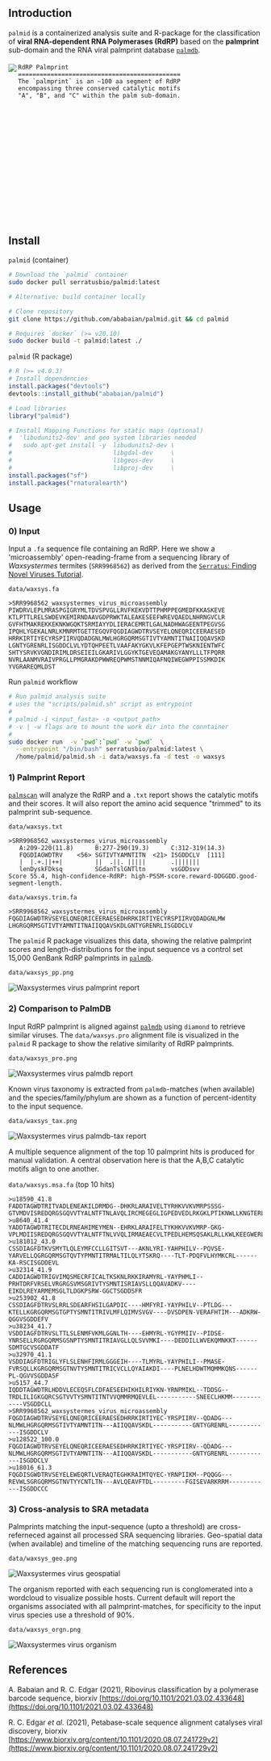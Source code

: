 ## Introduction

`palmid` is a containerized analysis suite and R-package for the classification of **viral RNA-dependent RNA Polymerases (RdRP)** based on the **palmprint** sub-domain and the RNA viral palmprint database [`palmdb`](https://github.com/rcedgar/palmdb).

#### 

<img align="left" src="http://drive5.com/images/palm_structure_figure.png">

```
RdRP Palmprint
=============================================
The `palmprint` is an ~100 aa segment of RdRP
encompassing three conserved catalytic motifs
"A", "B", and "C" within the palm sub-domain.


















```

## Install

`palmid` (container)
```bash
# Download the `palmid` container
sudo docker pull serratusbio/palmid:latest

```

```bash
# Alternative: build container locally

# Clone repository
git clone https://github.com/ababaian/palmid.git && cd palmid

# Requires `docker` (>= v20.10)
sudo docker build -t palmid:latest ./

```

`palmid` (R package)

```R
# R (>= v4.0.3)
# Install dependencies
install.packages("devtools")
devtools::install_github("ababaian/palmid")

# Load libraries
library("palmid")

# Install Mapping Functions for static maps (optional)
#  'libudunits2-dev' and geo system libraries needed
#   sudo apt-get install -y  libudunits2-dev \
#                            libgdal-dev     \ 
#                            libgeos-dev     \
#                            libproj-dev     \
install.packages("sf")
install.packages("rnaturalearth")

```

## Usage

### 0) Input

Input a `.fa` sequence file containing an RdRP. Here we show a 'microassembly' open-reading-frame from a sequencing library of _Waxsystermes_ termites (`SRR9968562`) as derived from the [`Serratus`: Finding Novel Viruses Tutorial](https://github.com/ababaian/serratus/wiki/Find_novel_viruses).


`data/waxsys.fa`
```
>SRR9968562_waxsystermes_virus_microassembly
PIWDRVLEPLMRASPGIGRYMLTDVSPVGLLRVFKEKVDTTPHMPPEGMEDFKKASKEVE
KTLPTTLRELSWDEVKEMIRNDAAVGDPRWKTALEAKESEEFWREVQAEDLNHRNGVCLR
GVFHTMAKREKKEKNKWGQKTSRMIAYYDLIERACEMRTLGALNADHWAGEENTPEGVSG
IPQHLYGEKALNRLKMNRMTGETTEGQVFQGDIAGWDTRVSEYELQNEQRICEERAESED
HRRKIRTIYECYRSPIIRVQDADGNLMWLHGRGQRMSGTIVTYAMNTITNAIIQQAVSKD
LGNTYGRENRLISGDDCLVLYDTQHPEETLVAAFAKYGKVLKFEPGEPTWSKNIENTWFC
SHTYSRVKVGNDIRIMLDRSEIEILGKARIVLGGYKTGEVEQAMAKGYANYLLLTFPQRR
NVRLAANMVRAIVPRGLLPMGRAKDPWWREQPWMSTNNMIQAFNQIWEGWPPISSMKDIK
YVGRAREQMLDST
```

Run `palmid` workflow

```bash
# Run palmid analysis suite
# uses the "scripts/palmid.sh" script as entrypoint
#
# palmid -i <input_fasta> -o <output_path>
# -v | -w flags are to mount the work dir into the conntainer
#
sudo docker run  -v `pwd`:`pwd` -w `pwd`  \
  --entrypoint "/bin/bash" serratusbio/palmid:latest \
  /home/palmid/palmid.sh -i data/waxsys.fa -d test -o waxsys

```

### 1) Palmprint Report

[`palmscan`](https://github.com/rcedgar/palmscan) will analyze the RdRP and a `.txt` report shows the catalytic motifs and their scores. It will also report the amino acid sequence "trimmed" to its palmprint sub-sequence.

`data/waxsys.txt`
```
>SRR9968562_waxsystermes_virus_microassembly
   A:209-220(11.8)      B:277-290(19.3)      C:312-319(14.3)
   FQGDIAGWDTRV    <56> SGTIVTYAMNTITN  <21> ISGDDCLV  [111]
   |  |.+.||++|         ||  .||. |||||       .|||||||
   lenDyskFDksq         SGdanTslGNTltn       vsGDDsvv
Score 55.4, high-confidence-RdRP: high-PSSM-score.reward-DDGGDD.good-segment-length.

```

`data/waxsys.trim.fa`
```
>SRR9968562_waxsystermes_virus_microassembly
FQGDIAGWDTRVSEYELQNEQRICEERAESEDHRRKIRTIYECYRSPIIRVQDADGNLMW
LHGRGQRMSGTIVTYAMNTITNAIIQQAVSKDLGNTYGRENRLISGDDCLV
```

The `palmid` R package visualizes this data, showing the relative palmprint scores and length-distributions for the input sequence vs a control set 15,000 GenBank RdRP palmprints in [`palmdb`](https://github.com/rcedgar/palmdb).

`data/waxsys_pp.png`

![Waxsystermes virus palmprint report](data/waxsys_pp.png)

### 2) Comparison to PalmDB

Input RdRP palmprint is aligned against [`palmdb`](https://github.com/rcedgar/palmdb) using `diamond` to retrieve similar viruses. The `data/waxsys.pro` alignment file is visualized in the `palmid` R package to show the relative similarity of RdRP palmprints.

`data/waxsys_pro.png`

![Waxsystermes virus palmdb report](data/waxsys_pro.png)

Known virus taxonomy is extracted from `palmdb`-matches (when available) and the species/family/phylum are shown as a function of percent-identity to the input sequence.

`data/waxsys_tax.png`

![Waxsystermes virus palmdb-tax report](data/waxsys_tax.png)

A multiple sequence alignment of the top 10 palmprint hits is produced for manual validation. A central observation here is that the A,B,C catalytic motifs align to one another.

`data/waxsys.msa.fa` (top 10 hits)

```
>u18590_41.8
FADDTAGWDTRITVADLENEAKILDRMDG--DHKRLARAIVELTYRHKVVKVMRPSSSG-GTVMDVISREDQRGSGQVVTYALNTFTNLAVQLIRCMEGEGLIGPEDVEDLRKGKLPTIKNWLLKNGTERLSRMAVSGDDCVV
>u8640_41.4
YADDTAGWDTRITECDLRNEAHIMEYMEN--EHRKLARAIFELTYKHKVVKVMRP-GKG-VPLMDIISREDQRGSGQVVTYALNTFTNLVVQLIRMAEAECVLTPEDLHEMSQSAKLRLLKWLKEEGWERLTRMAVSGDDCVV
>u181012_43.0
CSSDIAGFDTKVSMYTLQLEYMFCCLLGITSVT---AKNLYRI-YAHPHILV--PQVSE-YARVELLQGRGQRMSGTQVTYPMNTITRMALTILQLYTSKRQ----TLT-PDQFVLHYMKCRL------KA-RSCISGDDEVL
>u32314_41.9
CADDIAGWDTRIGVIMQSMECRFICALTKSKNLRKKIRAMYRL-YAYPHMLI--PRHTDRFVRSELVRGRGSVMSGRIVTYSMNTISRIAVSLLQQAVADKV----EIKDLREYARMEMSGLTLDGKPSRW-GGCTSGDDSFR
>u253902_41.8
CSSDIAGFDTRVSLRRLSDEARFHSILGAPDIC----HMFYRI-YAYPHILV--PTLDG---KTELLKGRGQRMSGTGPTYSMNTITRIVLMFLQIMVSVGV----DVSDPEN-VERAFHTIM---ADKRW-QGGVSGDDEFV
>u38234_41.7
VSDDIAGFDTRVSLTTLSLENMFVKMLGGNLTH----EHMYRL-YGYPMIIV--PIDSE-YNRSELLRGRGQRMSGSNPTYSMNTITRIAVGLLQLSVVMKI----DEDDILLWVEKQMNKKT------SDMTGCVSGDDATF
>u32970_41.1
VSDDIAGFDTRIGLYFLSLENHFIRMLGGGEIH----TLMYRL-YAYPHILI--PMASE-FVRSQLLKGRGQRMSGTNVTYSMNTITRICVCLLQYAIAKDI----PLNELHDWTMQMMKQNS------PL-QGVVSGDDASF
>u5157_44.7
IQDDTAGWDTRLHDDVLECEQSFLCDFAESEEHIKHILRIYKN-YRNPMIKL--TDDSG--TRDLILIGKGQRCSGTVVTYSMNTITNTVVQMMRMQEVLEL-----------SNEECLHKMM------------VSGDDCLL
>SRR9968562_waxsystermes_virus_microassembly
FQGDIAGWDTRVSEYELQNEQRICEERAESEDHRRKIRTIYEC-YRSPIIRV--QDADG---NLMWLHGRGQRMSGTIVTYAMNTITN---AIIQQAVSKDL-----------GNTYGRENRL------------ISGDDCLV
>u128522_100.0
FQGDIAGWDTRVSEYELQNEQRICEERAESEDHRRKIRTIYEC-YRSPIIRV--QDADG---NLMWLHGRGQRMSGTIVTYAMNTITN---AIIQQAVSKDL-----------GNTYGRENRL------------ISGDDCLV
>u18016_61.3
FQGDISGWDTRVSEYELEWEQRTLVERAQTEGHKRAIMTQYEC-YRNPIIKM--PQQGG---REVWLSGRGQRMSGTNVTYYCNTLTN---AVLQEAVFTDL---------FGISEVARKRRM------------ISGDDCCC
```

### 3) Cross-analysis to SRA metadata

Palmprints matching the input-sequence (upto a threshold) are cross-referneced against all processed SRA sequencing libraries. Geo-spatial data (when available) and timeline of the matching sequencing runs are reported.

`data/waxsys_geo.png`

![Waxsystermes virus geospatial](data/waxsys_geo.png)

The organism reported with each sequencing run is conglomerated into a wordcloud to visualize possible hosts. Current default will report the organisms associated with all palmprint-matches, for specificity to the input virus species use a threshold of 90%.

`data/waxsys_orgn.png`

![Waxsystermes virus organism](data/waxsys_orgn.png)


## References

A. Babaian and R. C. Edgar (2021), Ribovirus classification by a polymerase barcode sequence, biorxiv
[https://doi.org/10.1101/2021.03.02.433648](https://doi.org/10.1101/2021.03.02.433648)

R. C. Edgar _et al._ (2021), Petabase-scale sequence alignment catalyses viral discovery, biorxiv [https://www.biorxiv.org/content/10.1101/2020.08.07.241729v2](https://www.biorxiv.org/content/10.1101/2020.08.07.241729v2)
